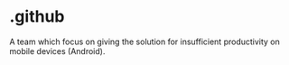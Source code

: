 # .github
A team which focus on giving the solution for insufficient productivity on mobile devices (Android).
